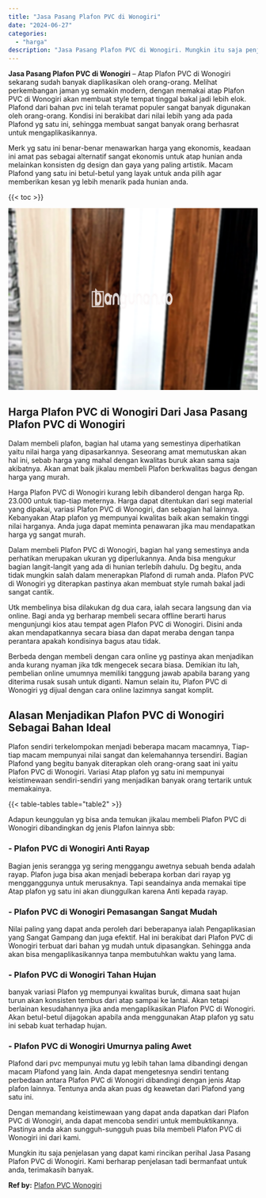```yaml
---
title: "Jasa Pasang Plafon PVC di Wonogiri"
date: "2024-06-27"
categories: 
  - "harga"
description: "Jasa Pasang Plafon PVC di Wonogiri. Mungkin itu saja penjelasan yang dapat kami rincikan perihal Jasa Pasang Plafon PVC di Wonogiri. Kami berharap penjelasan..."
---
```


**Jasa Pasang Plafon PVC di Wonogiri** – Atap Plafon PVC di Wonogiri sekarang sudah banyak diaplikasikan oleh orang-orang. Melihat perkembangan jaman yg semakin modern, dengan memakai atap Plafon PVC di Wonogiri akan membuat style tempat tinggal bakal jadi lebih elok. Plafond dari bahan pvc ini telah teramat populer sangat banyak digunakan oleh orang-orang. Kondisi ini berakibat dari nilai lebih yang ada pada Plafond yg satu ini, sehingga membuat sangat banyak orang berhasrat untuk mengaplikasikannya.

Merk yg satu ini benar-benar menawarkan harga yang ekonomis, keadaan ini amat pas sebagai alternatif sangat ekonomis untuk atap hunian anda melainkan konsisten dg design dan gaya yang paling artistik. Macam Plafond yang satu ini betul-betul yang layak untuk anda pilih agar memberikan kesan yg lebih menarik pada hunian anda.

{{< toc >}}

![Jasa Pasang Plafon PVC di Wonogiri](/images/flafond-pvc-murah19.png)

## Harga Plafon PVC di Wonogiri Dari Jasa Pasang Plafon PVC di Wonogiri

Dalam membeli plafon, bagian hal utama yang semestinya diperhatikan yaitu nilai harga yang dipasarkannya. Seseorang amat memutuskan akan hal ini, sebab harga yang mahal dengan kwalitas buruk akan sama saja akibatnya. Akan amat baik jikalau membeli Plafon berkwalitas bagus dengan harga yang murah.

Harga Plafon PVC di Wonogiri kurang lebih dibanderol dengan harga Rp. 23.000 untuk tiap-tiap meternya. Harga dapat ditentukan dari segi material yang dipakai, variasi Plafon PVC di Wonogiri, dan sebagian hal lainnya. Kebanyakan Atap plafon yg mempunyai kwalitas baik akan semakin tinggi nilai harganya. Anda juga dapat meminta penawaran jika mau mendapatkan harga yg sangat murah.

Dalam membeli Plafon PVC di Wonogiri, bagian hal yang semestinya anda perhatikan merupakan ukuran yg diperlukannya. Anda bisa mengukur bagian langit-langit yang ada di hunian terlebih dahulu. Dg begitu, anda tidak mungkin salah dalam menerapkan Plafond di rumah anda. Plafon PVC di Wonogiri yg diterapkan pastinya akan membuat style rumah bakal jadi sangat cantik.

Utk membelinya bisa dilakukan dg dua cara, ialah secara langsung dan via online. Bagi anda yg berharap membeli secara offline berarti harus mengunjungi kios atau tempat agen Plafon PVC di Wonogiri. Disini anda akan mendapatkannya secara biasa dan dapat meraba dengan tanpa perantara apakah kondisinya bagus atau tidak.

Berbeda dengan membeli dengan cara online yg pastinya akan menjadikan anda kurang nyaman jika tdk mengecek secara biasa. Demikian itu lah, pembelian online umumnya memiliki tanggung jawab apabila barang yang diterima rusak susah untuk diganti. Namun selain itu, Plafon PVC di Wonogiri yg dijual dengan cara online lazimnya sangat komplit.

## Alasan Menjadikan Plafon PVC di Wonogiri Sebagai Bahan Ideal

Plafon sendiri terkelompokan menjadi beberapa macam macamnya, Tiap-tiap macam mempunyai nilai sangat dan kelemahannya tersendiri. Bagian Plafond yang begitu banyak diterapkan oleh orang-orang saat ini yaitu Plafon PVC di Wonogiri. Variasi Atap plafon yg satu ini mempunyai keistimewaan sendiri-sendiri yang menjadikan banyak orang tertarik untuk memakainya.

{{< table-tables table="table2" >}}

Adapun keunggulan yg bisa anda temukan jikalau membeli Plafon PVC di Wonogiri dibandingkan dg jenis Plafon lainnya sbb:

### \- Plafon PVC di Wonogiri Anti Rayap

Bagian jenis serangga yg sering menggangu awetnya sebuah benda adalah rayap. Plafon juga bisa akan menjadi beberapa korban dari rayap yg mengganggunya untuk merusaknya. Tapi seandainya anda memakai tipe Atap plafon yg satu ini akan diunggulkan karena Anti kepada rayap.

### \- Plafon PVC di Wonogiri Pemasangan Sangat Mudah

Nilai paling yang dapat anda peroleh dari beberapanya ialah Pengaplikasian yang Sangat Gampang dan juga efektif. Hal ini berakibat dari Plafon PVC di Wonogiri terbuat dari bahan yg mudah untuk dipasangkan. Sehingga anda akan bisa mengaplikasikannya tanpa membutuhkan waktu yang lama.

### \- Plafon PVC di Wonogiri Tahan Hujan

banyak variasi Plafon yg mempunyai kwalitas buruk, dimana saat hujan turun akan konsisten tembus dari atap sampai ke lantai. Akan tetapi berlainan kesudahannya jika anda mengaplikasikan Plafon PVC di Wonogiri. Akan betul-betul dijagokan apabila anda menggunakan Atap plafon yg satu ini sebab kuat terhadap hujan.

### \- Plafon PVC di Wonogiri Umurnya paling Awet

Plafond dari pvc mempunyai mutu yg lebih tahan lama dibandingi dengan macam Plafond yang lain. Anda dapat mengetesnya sendiri tentang perbedaan antara Plafon PVC di Wonogiri dibandingi dengan jenis Atap plafon lainnya. Tentunya anda akan puas dg keawetan dari Plafond yang satu ini.

Dengan memandang keistimewaan yang dapat anda dapatkan dari Plafon PVC di Wonogiri, anda dapat mencoba sendiri untuk membuktikannya. Pastinya anda akan sungguh-sungguh puas bila membeli Plafon PVC di Wonogiri ini dari kami.

Mungkin itu saja penjelasan yang dapat kami rincikan perihal Jasa Pasang Plafon PVC di Wonogiri. Kami berharap penjelasan tadi bermanfaat untuk anda, terimakasih banyak.

**Ref by:** [Plafon PVC Wonogiri](https://id.wikipedia.org/wiki/Plafon)
